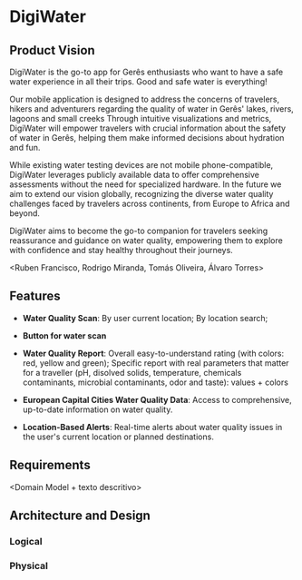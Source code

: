 # DigiWater

## Product Vision

DigiWater is the go-to app for Gerês enthusiasts who want to have a safe water experience in all their trips. Good and safe water is everything!

Our mobile application is designed to address the concerns of travelers, hikers and adventurers regarding the quality of water in Gerês' lakes, rivers, lagoons and small creeks Through intuitive visualizations and metrics, DigiWater will empower travelers with crucial information about the safety of water in Gerês, helping them make informed decisions about hydration and fun.

While existing water testing devices are not mobile phone-compatible, DigiWater leverages publicly available data to offer comprehensive assessments without the need for specialized hardware. In the future we aim to extend our vision globally, recognizing the diverse water quality challenges faced by travelers across continents, from Europe to Africa and beyond.

DigiWater aims to become the go-to companion for travelers seeking reassurance and guidance on water quality, empowering them to explore with confidence and stay healthy throughout their journeys.


<Ruben Francisco, Rodrigo Miranda, Tomás Oliveira, Álvaro Torres>

## Features

- **Water Quality Scan**: By user current location; By location search;

- **Button for water scan**

- **Water Quality Report**: Overall easy-to-understand rating (with colors: red, yellow and green); Specific report with real parameters that matter for a traveller (pH, disolved solids, temperature, chemicals contaminants, microbial contaminants, odor and taste): values + colors

- **European Capital Cities Water Quality Data**: Access to comprehensive, up-to-date information on water quality.

- **Location-Based Alerts**: Real-time alerts about water quality issues in the user's current location or planned destinations.

## Requirements
<Domain Model + texto descritivo>

## Architecture and Design 

### Logical
<Diagrama>
<Texto descritivo>

### Physical
<Diagrama>
<Texto descritivo>
